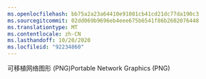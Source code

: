 ```yaml
---
ms.openlocfilehash: bb75a2a23a64410e91081cb41cd21dc77da190c3
ms.sourcegitcommit: 02dd069b9696eb4eee675b6541f86b2602076448
ms.translationtype: MT
ms.contentlocale: zh-CN
ms.lasthandoff: 10/20/2020
ms.locfileid: "92234860"
---
```

<span data-ttu-id="051d8-101">可移植网络图形 (PNG)</span><span class="sxs-lookup"><span data-stu-id="051d8-101">Portable Network Graphics (PNG)</span></span>